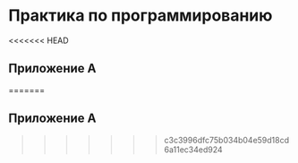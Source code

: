 # Практика по программированию
<<<<<<< HEAD
 ## Приложение А
=======
 ## Приложение А
>>>>>>> c3c3996dfc75b034b04e59d18cd6a11ec34ed924
